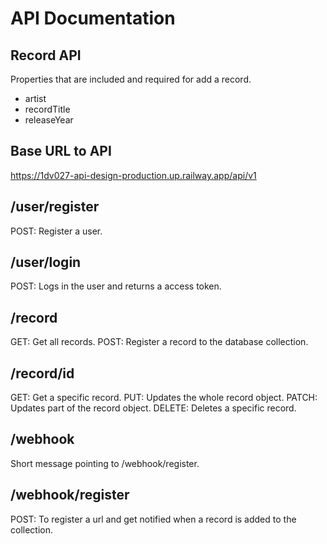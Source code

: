 # API Documentation

## Record API
Properties that are included and required for add a record.
- artist
- recordTitle
- releaseYear

## Base URL to API
https://1dv027-api-design-production.up.railway.app/api/v1

## /user/register
POST: Register a user.

## /user/login
POST: Logs in the user and returns a access token.

## /record
GET: Get all records.
POST: Register a record to the database collection.

## /record/id
GET: Get a specific record.
PUT: Updates the whole record object.
PATCH: Updates part of the record object.
DELETE: Deletes a specific record.

## /webhook
Short message pointing to /webhook/register.

## /webhook/register
POST: To register a url and get notified when a record is added to the collection.